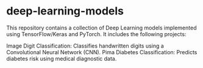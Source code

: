 # deep-learning-models
This repository contains a collection of Deep Learning models implemented using TensorFlow/Keras and PyTorch. It includes the following projects:

Image Digit Classification: Classifies handwritten digits using a Convolutional Neural Network (CNN).
Pima Diabetes Classification: Predicts diabetes risk using medical diagnostic data.

